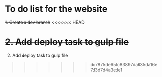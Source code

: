 # To do list for the website

~~1. Create a dev branch~~
<<<<<<< HEAD

~~2. Add deploy task to gulp file~~
=======
2. Add deploy task to gulp file
>>>>>>> dc7875de651c83897da635da16e7d3d7d4a3ede1

